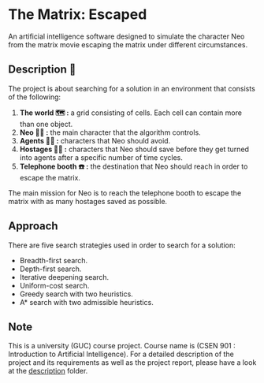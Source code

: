 # The Matrix: Escaped
An artificial intelligence software designed to simulate the character Neo from the matrix movie escaping the matrix under different circumstances.

## Description :memo:
The project is about searching for a solution in an environment that consists of the following:

1. **The world :world_map: :** a grid consisting of cells. Each cell can contain more than one object.
2. **Neo :superhero_man: :** the main character that the algorithm controls.
3. **Agents :zombie_man: :** characters that Neo should avoid. 
4. **Hostages :standing_man: :** characters that Neo should save before they get turned into agents after a specific number of time cycles.
5. **Telephone booth :telephone: :** the destination that Neo should reach in order to escape the matrix.

The main mission for Neo is to reach the telephone booth to escape the matrix with as many hostages saved as possible.

## Approach
There are five search strategies used in order to search for a solution:

* Breadth-first search.
* Depth-first search.
* Iterative deepening search.
* Uniform-cost search.
* Greedy search with two heuristics.
* A* search with two admissible heuristics.

## Note
This is a university (GUC) course project. Course name is (CSEN 901 : Introduction to Artificial Intelligence). For a detailed description of the project and its requirements as well as the project report, please have a look at the [description](description) folder.
